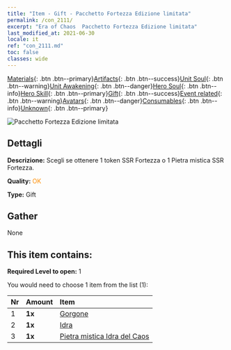 ```yaml
---
title: "Item - Gift - Pacchetto Fortezza Edizione limitata"
permalink: /con_2111/
excerpt: "Era of Chaos  Pacchetto Fortezza Edizione limitata"
last_modified_at: 2021-06-30
locale: it
ref: "con_2111.md"
toc: false
classes: wide
---
```

 [Materials](/ItemsIT/){: .btn .btn--primary}[Artifacts](/ItemsIT/Artifacts/){: .btn .btn--success}[Unit Soul](/ItemsIT/UnitSoul/){: .btn .btn--warning}[Unit Awakening](/ItemsIT/UnitAwakening/){: .btn .btn--danger}[Hero Soul](/ItemsIT/HeroSoul/){: .btn .btn--info}[Hero Skill](/ItemsIT/HeroSkill/){: .btn .btn--primary}[Gift](/ItemsIT/Gift/){: .btn .btn--success}[Event related](/ItemsIT/Events/){: .btn .btn--warning}[Avatars](/ItemsIT/Avatars/){: .btn .btn--danger}[Consumables](/ItemsIT/Consumables/){: .btn .btn--info}[Unknown](/ItemsIT/Unknown/){: .btn .btn--primary}

 ![Pacchetto Fortezza Edizione limitata](/images/t/i_994009.png)

## Dettagli
 **Descrizione:** Scegli se ottenere 1 token SSR Fortezza o 1 Pietra mistica SSR Fortezza.

 **Quality:** <span style="color: #FF8C00">OK</span>

 **Type:** Gift

## Gather

  None

## This item contains:

 **Required Level to open:** 1

 You would need to choose 1 item from the list (1):

  | Nr | Amount |     Item    |
  |:---|:-------|:------------|
  | 1 |  **1x** | [Gorgone](/ItemsIT/unt_257/) |  | 
  | 2 |  **1x** | [Idra](/ItemsIT/unt_259/) |  | 
  | 3 |  **1x** | [Pietra mistica Idra del Caos](/ItemsIT/unt_341/) |  | 
